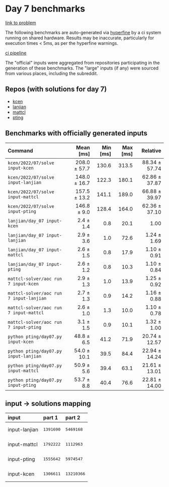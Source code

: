 # Day 7 benchmarks

[link to problem](http://adventofcode.com/2022/day/7)

The following benchmarks are auto-generated via [hyperfine](https://github.com/sharkdp/hyperfine) by a ci system running on shared hardware. Results may be inaccurate, particularly for execution times < 5ms, as per the hyperfine warnings.

[ci pipeline](http://ci.papercode.net:8080/teams/aoc2022/pipelines/aoc-compare-2022)

The "official" inputs were aggregated from repositories participating in the generation of these benchmarks. The "large" inputs (if any) were sourced from various places, including the subreddit.

## Repos (with solutions for day 7)


- [kcen](https://github.com/kcen/AdventOfCode)
- [lanjian](https://github.com/LanJian/aoc-2022)
- [mattcl](https://github.com/mattcl/aoc2022)
- [pting](https://github.com/pting/aoc2022)

## Benchmarks with officially generated inputs
| Command | Mean [ms] | Min [ms] | Max [ms] | Relative |
|:---|---:|---:|---:|---:|
| `kcen/2022/07/solve input-kcen` | 208.0 ± 57.7 | 130.6 | 313.5 | 88.34 ± 57.74 |
| `kcen/2022/07/solve input-lanjian` | 148.0 ± 16.7 | 122.3 | 180.1 | 62.86 ± 37.87 |
| `kcen/2022/07/solve input-mattcl` | 157.5 ± 13.2 | 141.1 | 189.0 | 66.88 ± 39.97 |
| `kcen/2022/07/solve input-pting` | 146.8 ± 9.0 | 128.4 | 164.0 | 62.36 ± 37.10 |
| `lanjian/day_07 input-kcen` | 2.4 ± 1.4 | 0.8 | 20.1 | 1.00 |
| `lanjian/day_07 input-lanjian` | 2.9 ± 3.6 | 1.0 | 72.6 | 1.24 ± 1.69 |
| `lanjian/day_07 input-mattcl` | 2.6 ± 1.5 | 0.8 | 17.9 | 1.10 ± 0.91 |
| `lanjian/day_07 input-pting` | 2.6 ± 1.2 | 0.8 | 10.3 | 1.10 ± 0.84 |
| `mattcl-solver/aoc run 7 input-kcen` | 2.9 ± 1.3 | 1.0 | 13.9 | 1.25 ± 0.92 |
| `mattcl-solver/aoc run 7 input-lanjian` | 2.7 ± 1.3 | 0.9 | 14.2 | 1.16 ± 0.88 |
| `mattcl-solver/aoc run 7 input-mattcl` | 2.6 ± 1.0 | 1.3 | 10.0 | 1.10 ± 0.78 |
| `mattcl-solver/aoc run 7 input-pting` | 3.1 ± 1.5 | 0.9 | 10.1 | 1.32 ± 1.00 |
| `python pting/day07.py input-kcen` | 48.8 ± 6.5 | 41.2 | 71.9 | 20.74 ± 12.57 |
| `python pting/day07.py input-lanjian` | 54.0 ± 10.1 | 39.5 | 84.4 | 22.94 ± 14.24 |
| `python pting/day07.py input-mattcl` | 50.9 ± 5.6 | 39.4 | 63.1 | 21.61 ± 13.01 |
| `python pting/day07.py input-pting` | 53.7 ± 8.8 | 40.4 | 76.6 | 22.81 ± 14.00 |

## input -> solutions mapping
|input|part 1|part 2|
|:---|:---|:---|
|input-lanjian|<pre>1391690</pre>|<pre>5469168</pre>|
|input-mattcl|<pre>1792222</pre>|<pre>1112963</pre>|
|input-pting|<pre>1555642</pre>|<pre>5974547</pre>|
|input-kcen|<pre>1306611</pre>|<pre>13210366</pre>|

